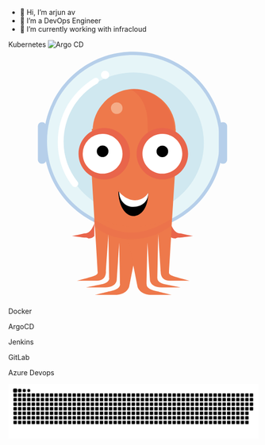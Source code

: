 - 👋 Hi, I’m arjun av
- 👀 I’m a DevOps Engineer
- 🌱 I’m currently working with infracloud

Kubernetes 
![Argo CD](https://github.com/user-attachments/assets/9772411b-83a9-4460-a8db-d9d676216cbc)<svg xmlns="http://www.w3.org/2000/svg" xmlns:xlink="http://www.w3.org/1999/xlink" viewBox="0 0 128 128"><defs><clipPath id="argocd-original-e"><path d="M42 41h44v51H42zm0 0"/></clipPath><clipPath id="argocd-original-d"><path d="M0 0h128v128H0z"/></clipPath><clipPath id="argocd-original-c"><path d="M0 0h128v128H0z"/></clipPath><clipPath id="argocd-original-f"><path d="M85.695 41.133l-2.55 58.238H44.887l-2.125-58.238"/></clipPath><clipPath id="argocd-original-b"><path d="M0 0h128v128H0z"/></clipPath><mask id="argocd-original-l"><g filter="url(#argocd-original-a)"><path d="M0 0h128v128H0z" fill-opacity=".251"/></g></mask><mask id="argocd-original-h"><g filter="url(#argocd-original-a)"><path d="M0 0h128v128H0z" fill-opacity=".22"/></g></mask><mask id="argocd-original-j"><g filter="url(#argocd-original-a)"><path d="M0 0h128v128H0z" fill-opacity=".502"/></g></mask><g id="argocd-original-i" clip-path="url(#argocd-original-b)"><path d="M58.488 30.508a2.974 2.974 0 11-5.948-.003 2.974 2.974 0 015.948.003zm0 0" fill="#fbdfc3"/></g><g id="argocd-original-g" clip-path="url(#argocd-original-c)"><path d="M84.422 65.363s2.55-22.531-.852-31.031C77.195 19.453 62.316 20.73 62.316 20.73s8.5 3.399 8.926 16.153c.426 8.926 0 22.105 0 22.105zm0 0" fill="#e34e3b"/></g><g id="argocd-original-k" clip-path="url(#argocd-original-d)"><path d="M83.145 90.867V87.47c-5.95 3.398-12.329 6.8-19.977 6.8-8.504 0-14.031-3.824-19.555-6.8l.422 3.398s6.38 6.805 19.555 6.805c12.328-.426 19.555-6.805 19.555-6.805zm0 0" fill="#e9654b"/></g><filter id="argocd-original-a" filterUnits="objectBoundingBox" x="0%" y="0%" width="100%" height="100%"><feColorMatrix in="SourceGraphic" values="0 0 0 0 1 0 0 0 0 1 0 0 0 0 1 0 0 0 1 0"/></filter></defs><path d="M44.035 89.594s-.847 2.55-2.125 3.824a3.844 3.844 0 01-2.972 1.277 49.946 49.946 0 01-6.38 1.274s2.977.426 6.38.851c1.273 0 1.273 0 2.124.426 2.126 0 2.973-1.277 2.973-1.277zm39.11 0s.851 2.55 2.125 3.824a3.858 3.858 0 002.976 1.277 49.8 49.8 0 006.375 1.274s-2.973.426-6.8.851c-1.274 0-1.274 0-2.126.426-2.55 0-2.976-1.277-2.976-1.277zm0 0" fill="#e9654b"/><path d="M109.926 47.508c0 25.355-20.555 45.91-45.91 45.91-25.356 0-45.91-20.555-45.91-45.91 0-25.352 20.554-45.906 45.91-45.906 25.355 0 45.91 20.554 45.91 45.906zm0 0" fill="#b6cfea"/><path d="M108.227 47.508c0 24.418-19.793 44.21-44.211 44.21-24.414 0-44.207-19.792-44.207-44.21C19.809 23.094 39.602 3.3 64.016 3.3c24.418 0 44.21 19.793 44.21 44.207zm0 0" fill="#e6f5f8"/><path d="M100.148 48.36c0 19.956-16.175 36.132-36.132 36.132-19.954 0-36.133-16.176-36.133-36.133 0-19.953 16.18-36.132 36.133-36.132 19.957 0 36.132 16.18 36.132 36.132zm0 0" fill="#d0e8f0"/><path d="M42.762 65.363s2.976 48.035 2.976 48.887c0 .422.426 1.273-1.703 2.125-2.125.848-8.926 2.55-8.926 2.55h10.203c4.676 0 4.676-3.827 4.676-4.675 0-.852 1.274-19.129 1.274-19.129s.425 21.68.425 22.527c0 .852-.425 2.125-3.398 2.977-2.125.426-8.504 1.7-8.504 1.7h9.778c5.953 0 5.953-3.825 5.953-3.825l1.273-19.129s.426 19.129.426 21.254c0 1.7-1.274 2.977-5.953 3.824-2.973.852-6.801 1.703-6.801 1.703h11.055c5.523-.425 6.375-4.254 6.375-4.254l9.351-47.609zm0 0" fill="#ee794b"/><path d="M85.27 65.363s-2.973 48.035-2.973 48.887c0 .422-.426 1.273 1.7 2.125 2.124.848 8.925 2.55 8.925 2.55H82.719c-4.676 0-4.676-3.827-4.676-4.675 0-.852-1.273-19.129-1.273-19.129s-.426 21.68-.426 22.527c0 .852.426 2.125 3.402 2.977l8.5 1.7H78.47c-5.95 0-5.95-3.825-5.95-3.825l-1.277-19.129s-.426 19.129-.426 21.254c0 1.7 1.278 2.977 5.954 3.824 2.976.852 6.8 1.703 6.8 1.703H72.52c-5.528-.425-6.38-4.254-6.38-4.254L56.79 74.29zm.425-23.379c0 11.903-9.777 21.254-21.254 21.254-11.476 0-21.254-9.777-21.254-21.254 0-11.476 9.778-21.254 21.254-21.254 11.477 0 21.254 9.352 21.254 21.254zm0 0" fill="#ee794b"/><g clip-path="url(#argocd-original-e)"><g clip-path="url(#argocd-original-f)"><path d="M102.273 53.46c0 20.895-16.937 37.833-37.832 37.833-20.894 0-37.832-16.938-37.832-37.832 0-20.895 16.938-37.832 37.832-37.832 20.895 0 37.832 16.937 37.832 37.832zm0 0" fill="#ee794b"/></g></g><use xlink:href="#argocd-original-g" mask="url(#argocd-original-h)"/><use xlink:href="#argocd-original-i" mask="url(#argocd-original-j)"/><path d="M71.668 73.863c0 7.227-3.402 11.907-7.652 11.907s-7.653-5.528-7.653-12.754c0 0 3.403 6.8 8.078 6.8 4.676 0 7.227-5.953 7.227-5.953zm0 0" fill="#010101"/><path d="M71.668 73.863c0 4.68-3.402 7.227-7.652 7.227s-7.227-3.399-7.227-7.649c0 0 3.402 4.25 8.078 4.25 4.676 0 6.801-3.828 6.801-3.828zm0 0" fill="#fff"/><path d="M92.07 53.887c0 7.277-5.898 13.175-13.175 13.175-7.278 0-13.18-5.898-13.18-13.175 0-7.278 5.902-13.18 13.18-13.18 7.277 0 13.175 5.902 13.175 13.18zm-29.754 0c0 7.277-5.902 13.175-13.18 13.175-7.277 0-13.175-5.898-13.175-13.175 0-7.278 5.898-13.18 13.176-13.18 7.277 0 13.18 5.902 13.18 13.18zm0 0" fill="#e9654b"/><path d="M89.098 53.887c0 5.633-4.57 10.203-10.203 10.203-5.633 0-10.204-4.57-10.204-10.203 0-5.637 4.57-10.203 10.204-10.203 5.632 0 10.203 4.566 10.203 10.203zm-30.61 0c0 5.633-4.566 10.203-10.199 10.203-5.637 0-10.203-4.57-10.203-10.203a10.201 10.201 0 0110.203-10.203c5.633 0 10.2 4.566 10.2 10.203zm0 0" fill="#fff"/><path d="M51.262 52.61a2.975 2.975 0 11-5.95.003 2.975 2.975 0 015.95-.004zm30.609 0a2.976 2.976 0 11-5.951.001 2.976 2.976 0 015.951-.002zm0 0" fill="#010101"/><path d="M17.258 58.988a2.005 2.005 0 01-2.125-2.125V39.86a2.008 2.008 0 01.582-1.543 2.008 2.008 0 011.543-.582 2.005 2.005 0 012.125 2.125v17.004c.035.57-.18 1.133-.586 1.54a2.008 2.008 0 01-1.54.585zm92.668 0a2.003 2.003 0 01-1.54-.586 2.008 2.008 0 01-.585-1.539V39.86a2.011 2.011 0 01.586-1.543 2 2 0 011.539-.582 2 2 0 011.539.582c.41.407.62.97.586 1.543v17.004a1.994 1.994 0 01-.586 1.54 2.003 2.003 0 01-1.54.585zm0 0" fill="#b6cfea"/><path d="M51.688 13.504a2.125 2.125 0 11-4.25 0 2.125 2.125 0 014.25 0zM34.262 70.89a1.559 1.559 0 01-1.278-.425c-5.101-6.375-7.652-14.453-7.652-22.531a37.933 37.933 0 015.102-19.13 41.641 41.641 0 0113.601-13.6 1.873 1.873 0 012.13.425 1.874 1.874 0 01-.427 2.125 34.305 34.305 0 00-17.43 29.754 33.487 33.487 0 007.227 20.832c.426.426.426 1.7-.426 2.125-.425.426-.425.426-.847.426zm0 0" fill="#fff"/><use xlink:href="#argocd-original-k" mask="url(#argocd-original-l)"/></svg>


Docker

ArgoCD 

Jenkins

GitLab

Azure Devops 

<!---
arjunavinfra/arjunavinfra is a ✨ special ✨ repository because its `README.md` (this file) appears on your GitHub profile.
You can click the Preview link to take a look at your changes.
--->

<a href="https://github.com/tomondre"><img src="github-contribution-grid-snake.svg"></a>
